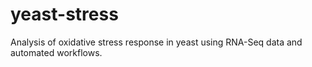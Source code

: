 # yeast-stress
Analysis of oxidative stress response in yeast using RNA-Seq data and automated workflows.
